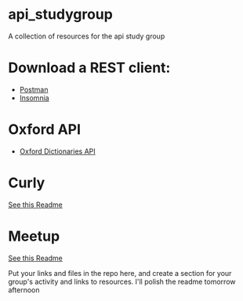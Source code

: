 # api_studygroup
A collection of resources for the api study group

# Download a REST client:
  - [Postman](https://www.getpostman.com/apps)
  - [Insomnia](https://insomnia.rest/)

# Oxford API
- [Oxford Dictionaries API](https://developer.oxforddictionaries.com/)

# Curly
[See this Readme](https://github.com/wwcoderdu/api_studygroup/tree/master/curly)

# Meetup
[See this Readme](https://github.com/wwcoderdu/api_studygroup/tree/master/meetup)

Put your links and files in the repo here, and create a section for your group's activity and links to resources.  I'll polish the readme tomorrow afternoon
